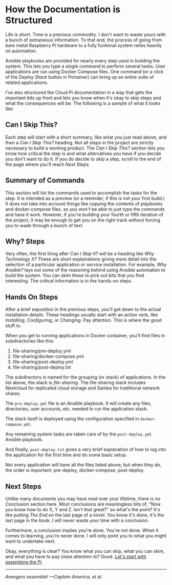 # How the Documentation is Structured
Life is short. Time is a precious commodity. I don't want to waste yours with a bunch of extraneous information. To that end, the process of going from bare metal Raspberry Pi hardware to a fully funtional system relies heavily on automation.

Ansible playbooks are provided for nearly every step used in building the system. This lets you type a single command to perform several tasks. User applications are run using Docker Compose files. One command (or a click of the _Deploy Stack_ button in Portainer) can bring up an entire suite of related applications.

I've also structured the Cloud Pi documentation in a way that gets the important bits up front and lets you know when it's okay to skip steps and what the consequences will be. The following is a sample of what it looks like:

## Can I Skip This?
Each step will start with a short summary, like what you just read above, and then a _Can I Skip This?_ heading. Not all steps in the project are strictly necessary to build a working product. The _Can I Skip This?_ section lets you know how critical the step is and what alternatives you have if you decide you don't want to do it. If you do decide to skip a step, scroll to the end of the page where you'll reach _Next Steps_. 

## Summary of Commands
This section will list the commands used to accomplish the tasks for the step. It is intended as a preview (or a reminder, if this is not your first build.) It does not take into account things like copying the contents of playbooks and docker-compose files, so you won't be able to just type the commands and have it work. However, if you're building your fourth or fifth iteration of the project, it may be enough to get you on the right track without forcing you to wade through a bunch of text.

## Why? Steps
Very often, the first thing after _Can I Skip It?_ will be a heading like _Why Technology X?_ These are short explainations giving more detail into the selection of a particular application or service installation. For example, _Why Ansible?_ lays out some of the reasoning behind using Ansible automation to build the system. You can skim these to pick out bits that you find interesting. The critical information is in the hands-on steps.

## Hands On Steps
After a brief exposition in the previous steps, you'll get down to the actual installation details. These headings usually start with an action verb, like _Installing_, _Configuring_, or _Changing_. Pay attention. This is where the good stuff is.

When you get to running applications in Docker container, you'll find files in subdirectories like this:

1. file-sharing/pre-deploy.yml
2. file-sharing/docker-compose.yml
3. file-sharing/post-deploy.yml
4. file-sharing/post-deploy.txt

The subdirectory is named for the grouping (or stack) of applications. In the list above, the stack is _file-sharing_. The file-sharing stack includes Nextcloud for replicated cloud storage and Samba for traditional network shares.

The `pre-deploy.yml` file is an Ansible playbook. It will create any files, directories, user accounts, etc. needed to run the application stack.

The stack itself is deployed using the configuration specified in `docker-compose.yml`.

Any remaining system tasks are taken care of by the `post-deploy.yml` Ansible playbook.

And finally, `post-deploy.txt` gives a very brief explanation of how to log into the application for the first time and do some basic setup.

Not every application will have all the files listed above, but when they do, the order is important: pre-deploy, docker-compose, post-deploy.

## Next Steps
Unlike many documents you may have read over your lifetime, there is no _Conclusion_ section here. Most conclusions are meaningless bits of, "Now you know how to do X, Y and Z. Isn't that great?" so what's the point? It's like putting _The End_ on the last page of a novel. You know it's done, it's the last page in the book. I will never waste your time with a conclusion.

Furthermore, a conclusion implies you're done. You're not done. When it comes to learning, you're never done. I will only point you to what you might want to undertake next.

Okay, everything is clear? You know what you can skip, what you can skim, and what you have to pay close attention to? Good. [Let's start with assembing the Pi](install-hardware-os.md).

___
_Avengers assemble! &mdash;Captain America, et al._

